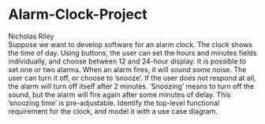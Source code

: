 # Alarm-Clock-Project
Nicholas Riley<br>
Suppose we want to develop software for an alarm clock.
The clock shows the time of day. Using buttons, the user can set the hours and minutes fields individually, and choose between 12 and 24-hour display.
It is possible to set one or two alarms. When an alarm fires, it will sound some noise. The user can turn it off, or choose to ’snooze’. If the user does not respond at all, the alarm will turn off itself after 2 minutes. ’Snoozing’ means to turn off the sound, but the alarm will fire again after some minutes of delay. This ’snoozing time’ is pre-adjustable.
Identify the top-level functional requirement for the clock, and model it with a use case diagram. 
